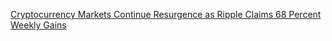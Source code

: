 [Cryptocurrency Markets Continue Resurgence as Ripple Claims 68 Percent Weekly Gains](https://cointelegraph.com/news/cryptocurrency-markets-continue-resurgence-as-ripple-claims-68-percent-weekly-gains)